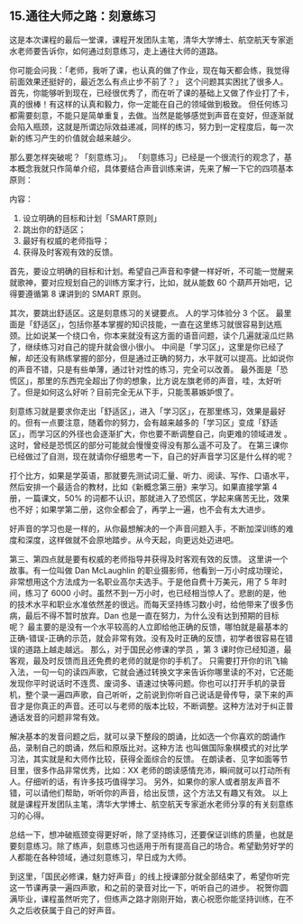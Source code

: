 ## 15.通往大师之路：刻意练习
这是本次课程的最后一堂课，课程开发团队主笔，清华大学博士、航空航天专家逝水老师要告诉你，如何通过刻意练习，走上通往大师的道路。


你可能会问我：「老师，我听了课，也认真的做了作业，现在每天都会练，我觉得前面效果还挺好的，最近怎么有点止步不前了？」
这个问题其实困扰了很多人。首先，你能够听到现在，已经很优秀了，而在听了课的基础上又做了作业打了卡，真的很棒！有这样的认真和毅力，你一定能在自己的领域做到极致。
但任何练习都需要刻意，不能只是简单重复，去做。当然是能够感觉到声音在变好，但逐渐就会陷入瓶颈，这就是所谓边际效益递减，同样的练习，努力到一定程度后，每一次新的练习产生的价值就会越来越少。


那么要怎样突破呢？「刻意练习」。
「刻意练习」已经是一个很流行的观念了，基本概念我就只作简单介绍，具体要结合声音训练来讲，先来了解一下它的四项基本原则：


内容：


1. 设立明确的目标和计划「SMART原则」
2. 跳出你的舒适区；
3. 最好有权威的老师指导；
4. 获得及时客观有效的反馈。

首先，要设立明确的目标和计划。希望自己声音和李健一样好听，不可能一觉醒来就歌神，要对应规划自己的训练方案才行，比如，就从能数 60 个葫芦开始吧，记得要遵循第 8 课讲到的 SMART 原则。


其次，要跳出舒适区。这是刻意练习的关键要点。
人的学习体验分 3 个区。 
最里面是「舒适区」，包括你基本掌握的知识技能，一直在这里练习就很容易到达瓶颈。比如说某一个绕口令，你本来就没有这方面的语音问题，读个几遍就滚瓜烂熟了，继续练习对自己的提升就会很小很小。
中间是「学习区」，这里是你已经了解，却还没有熟练掌握的部分，但是通过正确的努力，水平就可以提高。比如说你的声音不错，只是有些单薄，通过针对性的练习，完全可以改善。
最外面是「恐慌区」，那里的东西完全超出了你的想象，比方说左旗老师的声音，哇，太好听了。但是如何这么好听？目前完全无从下手，只能羡慕嫉妒恨了。


刻意练习就是要求你走出「舒适区」，进入「学习区」，在那里练习，效果是最好的。但有一点要注意，随着你的努力，会有越来越多的「学习区」变成「舒适区」，而学习区的外径也会逐渐扩大，你也要不断调整自己，向更难的领域进发 。这时，曾经是恐慌区的部分可能就会慢慢变得没有那么遥不可及了。
在第三课你已经做过了自测，现在就请你仔细思考一下，自己的好声音学习区是什么样的呢？


打个比方，如果是学英语，那就要先测试词汇量、听力、阅读、写作、口语水平，然后安排一个最适合的教材，比如《新概念第三册》来学习。如果直接学第 4 册，一篇课文，50% 的词都不认识，那就进入了恐慌区，学起来痛苦无比，效果也不好；如果学第二册，这你全都会了，再学上一遍，也不会有太大进步。


好声音的学习也是一样的，从你最想解决的一个声音问题入手，不断加深训练的难度和深度，这样做就不会原地踏步。从今天起，向更远处迈进吧。


第三、第四点就是要有权威的老师指导并获得及时客观有效的反馈。
这里讲一个故事。有一位叫做 Dan McLaughlin 的职业摄影师，他看到一万小时成功理论，非常想用这个方法成为一名职业高尔夫选手。于是他自费十万美元，用了 5 年时间，练习了 6000 小时。虽然不到一万小时，也已经相当惊人了。悲剧的是，他的技术水平和职业水准依然差的很远。而每天坚持练习数小时，给他带来了很多伤病，最后不得不暂时放弃。Dan 也是一直在努力，为什么没有达到预期的目标呢？
最主要的是没有一个水平较高的人立即给他正确的反馈，哪怕就是最基本的正确-错误-正确的示范，就会非常有效。没有及时正确的反馈，初学者很容易在错误的道路上越走越远。
那么，对于国民必修课的学员 ，第 3 课时你已经知道，最客观，最及时反馈而且还免费的老师的就是你的手机了。
只需要打开你的讯飞输入法，一句一句的读四声歌，它就会通过转换文字来告诉你哪里读的不对，它还能发现你平时说话时不连贯、废词多、语速过快等问题。你也可以打开手机的录音机，整个录一遍四声歌，自己听听，之前说到你听自己说话是骨传导，录下来的声音才是你真正的声音。还可以与老师的版本比较，不断调整。这种方法对于纠正普通话发音的问题非常有效。


解决基本的发音问题之后，就可以录下整段的朗诵，比如选一个你喜欢的朗诵作品，录制自己的朗诵，然后和原版比对。这种方法 也叫做国际象棋模式的对比学习法，其实就是和大师作比较，获得全面综合的反馈。
在朗读者、见字如面等节目里，很多作品非常优秀，比如：XX 老师的朗读感情充沛，瞬间就可以打动所有人。仔细听的话，有许多技巧值得学习。
另外，如果你的家人或者朋友声音不错，可以请他们帮助，听听你的声音，给出反馈，这个方法又有趣又有效。 
以上就是课程开发团队主笔，清华大学博士、航空航天专家逝水老师分享的有关刻意练习的心得。


总结一下，想冲破瓶颈变得更好听，除了坚持练习，还要保证训练的质量，也就是要刻意练习。除了练声，刻意练习也适用于所有提高自己的场合。希望勤劳好学的人都能在各种领域，通过刻意练习，早日成为大师。


到这里，「国民必修课，魅力好声音」的线上授课部分就全部结束了，希望你听完这一节课再录一遍四声歌，和之前的录音对比一下，听听自己的进步。
祝贺你圆满毕业，课程虽然听完了，但练声之路才刚刚开始，衷心祝愿你能坚持训练，在不久之后收获属于自己的好声音。

